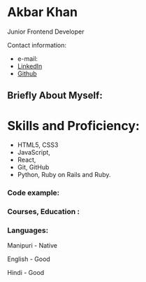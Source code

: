 # Akbar Khan

Junior Frontend Developer

Contact information:
 - e-mail: 
 - [LinkedIn]()
 - [Github]()

## Briefly About Myself:




# Skills and Proficiency:
 * HTML5, CSS3
 * JavaScript,
 * React,
 * Git, GitHub
 * Python, Ruby on Rails and Ruby.


### Code example:


### Courses, Education :


### Languages:
Manipuri - Native

English - Good

Hindi - Good

